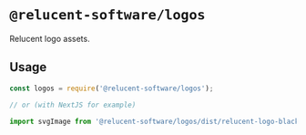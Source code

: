 # `@relucent-software/logos`

Relucent logo assets.

## Usage

```js
const logos = require('@relucent-software/logos');

// or (with NextJS for example)

import svgImage from '@relucent-software/logos/dist/relucent-logo-black.svg';
```
